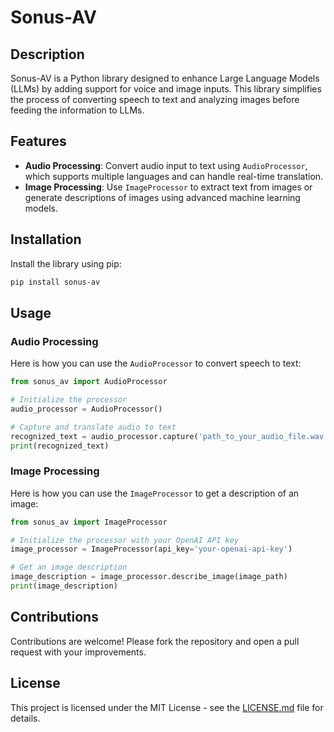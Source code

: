 # Sonus-AV

## Description
Sonus-AV is a Python library designed to enhance Large Language Models (LLMs) by adding support for voice and image inputs. This library simplifies the process of converting speech to text and analyzing images before feeding the information to LLMs.

## Features
- **Audio Processing**: Convert audio input to text using `AudioProcessor`, which supports multiple languages and can handle real-time translation.
- **Image Processing**: Use `ImageProcessor` to extract text from images or generate descriptions of images using advanced machine learning models.

## Installation

Install the library using pip:

```bash
pip install sonus-av
```

## Usage

### Audio Processing
Here is how you can use the `AudioProcessor` to convert speech to text:

```python
from sonus_av import AudioProcessor

# Initialize the processor
audio_processor = AudioProcessor()

# Capture and translate audio to text
recognized_text = audio_processor.capture('path_to_your_audio_file.wav')
print(recognized_text)
```

### Image Processing
Here is how you can use the `ImageProcessor` to get a description of an image:

```python
from sonus_av import ImageProcessor

# Initialize the processor with your OpenAI API key
image_processor = ImageProcessor(api_key='your-openai-api-key')

# Get an image description
image_description = image_processor.describe_image(image_path)
print(image_description)
```

## Contributions
Contributions are welcome! Please fork the repository and open a pull request with your improvements.

## License
This project is licensed under the MIT License - see the [LICENSE.md](LICENSE) file for details.
